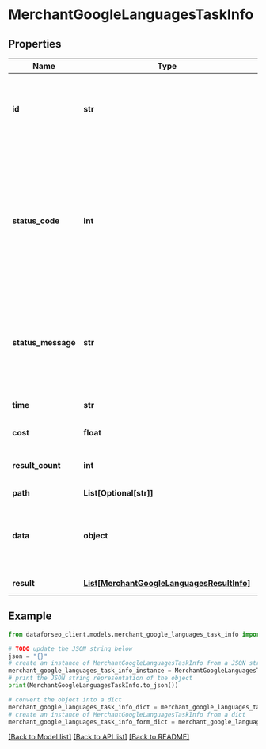 # MerchantGoogleLanguagesTaskInfo


## Properties

Name | Type | Description | Notes
------------ | ------------- | ------------- | -------------
**id** | **str** | task identifier unique task identifier in our system in the UUID format | [optional] 
**status_code** | **int** | status code of the task generated by DataForSEO, can be within the following range: 10000-60000 you can find the full list of the response codes here | [optional] 
**status_message** | **str** | informational message of the task you can find the full list of general informational messages here | [optional] 
**time** | **str** | execution time, seconds | [optional] 
**cost** | **float** | total tasks cost, USD | [optional] 
**result_count** | **int** | number of elements in the result array | [optional] 
**path** | **List[Optional[str]]** | URL path | [optional] 
**data** | **object** | contains the same parameters that you specified in the POST request | [optional] 
**result** | [**List[MerchantGoogleLanguagesResultInfo]**](MerchantGoogleLanguagesResultInfo.md) | array of results | [optional] 

## Example

```python
from dataforseo_client.models.merchant_google_languages_task_info import MerchantGoogleLanguagesTaskInfo

# TODO update the JSON string below
json = "{}"
# create an instance of MerchantGoogleLanguagesTaskInfo from a JSON string
merchant_google_languages_task_info_instance = MerchantGoogleLanguagesTaskInfo.from_json(json)
# print the JSON string representation of the object
print(MerchantGoogleLanguagesTaskInfo.to_json())

# convert the object into a dict
merchant_google_languages_task_info_dict = merchant_google_languages_task_info_instance.to_dict()
# create an instance of MerchantGoogleLanguagesTaskInfo from a dict
merchant_google_languages_task_info_form_dict = merchant_google_languages_task_info.from_dict(merchant_google_languages_task_info_dict)
```
[[Back to Model list]](../README.md#documentation-for-models) [[Back to API list]](../README.md#documentation-for-api-endpoints) [[Back to README]](../README.md)


